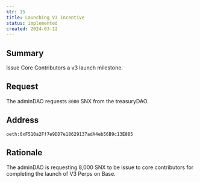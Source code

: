 ```yaml
---
ktr: 15
title: Launching V3 Incentive
status: implemented
created: 2024-03-12
---
```


## Summary

Issue Core Contributors a v3 launch milestone.

## Request

The adminDAO requests `8000` SNX from the treasuryDAO.

## Address

`oeth:0xF510a2Ff7e9DD7e18629137adA4eb56B9c13E885`

## Rationale
The adminDAO is requesting 8,000 SNX to be issue to core contributors for completing the launch of V3 Perps on Base.
